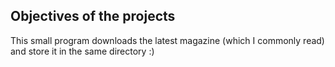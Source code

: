 ## Objectives of the projects
This small program downloads the latest magazine (which I commonly read) and store it in the same directory :)

